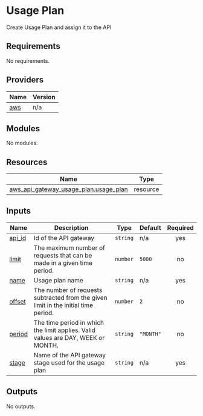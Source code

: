 # Usage Plan

Create Usage Plan and assign it to the API

<!-- BEGIN_TF_DOCS -->
## Requirements

No requirements.

## Providers

| Name | Version |
|------|---------|
| <a name="provider_aws"></a> [aws](#provider\_aws) | n/a |

## Modules

No modules.

## Resources

| Name | Type |
|------|------|
| [aws_api_gateway_usage_plan.usage_plan](https://registry.terraform.io/providers/hashicorp/aws/latest/docs/resources/api_gateway_usage_plan) | resource |

## Inputs

| Name | Description | Type | Default | Required |
|------|-------------|------|---------|:--------:|
| <a name="input_api_id"></a> [api\_id](#input\_api\_id) | Id of the API gateway | `string` | n/a | yes |
| <a name="input_limit"></a> [limit](#input\_limit) | The maximum number of requests that can be made in a given time period. | `number` | `5000` | no |
| <a name="input_name"></a> [name](#input\_name) | Usage plan name | `string` | n/a | yes |
| <a name="input_offset"></a> [offset](#input\_offset) | The number of requests subtracted from the given limit in the initial time period. | `number` | `2` | no |
| <a name="input_period"></a> [period](#input\_period) | The time period in which the limit applies. Valid values are DAY, WEEK or MONTH. | `string` | `"MONTH"` | no |
| <a name="input_stage"></a> [stage](#input\_stage) | Name of the API gateway stage used for the usage plan | `string` | n/a | yes |

## Outputs

No outputs.
<!-- END_TF_DOCS -->
